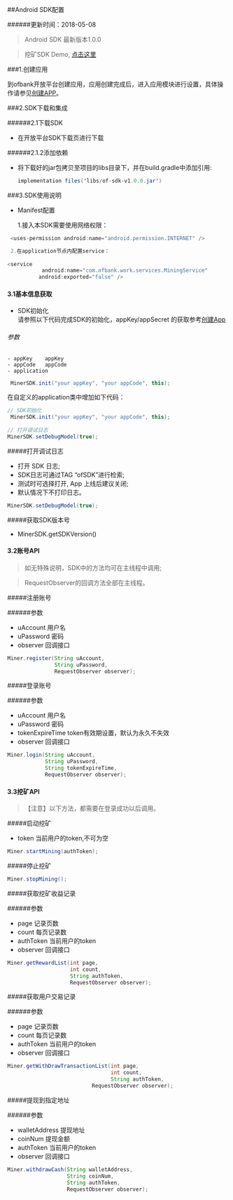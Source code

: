 ##Android SDK配置

######更新时间：2018-05-08

> Android SDK 最新版本1.0.0

> 挖矿SDK Demo, [点击这里](https://github.com/OFBank/OFBank-Android-Demo.git)

###1.创建应用

到ofbank开放平台创建应用，应用创建完成后，进入应用模块进行设置，具体操作请参见[创建APP](http://test.openapi.lingzhuworld.cn/)。

###2.SDK下载和集成

######2.1下载SDK

  - 在开放平台SDK下载页进行下载

######2.1.2添加依赖

 - 将下载好的jar包拷贝至项目的libs目录下，并在build.gradle中添加引用:
   
   ```java
   implementation files('libs/of-sdk-v1.0.0.jar')
	```
	
###3.SDK使用说明

 - Manifest配置
   
   1.接入本SDK需要使用网络权限：
   
  ```java
   <uses-permission android:name="android.permission.INTERNET" />

   2.在application节点内配置service：
   
  <service
             android:name="com.ofbank.work.services.MiningService"
            android:exported="false" />
  ```
  
#### 3.1基本信息获取 
 
 - SDK初始化     
 请参照以下代码完成SDK的初始化，appKey/appSecret 的获取参考[创建App](http://test.openapi.lingzhuworld.cn/)
 
 ###### 参数

 	- appKey   	appKey
 	- appCode  	appCode
 	- application 
 
 ```java
  MinerSDK.init("your appKey", "your appCode", this);  
 ```
 
 在自定义的application类中增加如下代码：
 
 ```java
 // SDK初始化
  MinerSDK.init("your appKey", "your appCode", this);
  
 // 打开调试日志
 MinerSDK.setDebugModel(true);
 
 ```
 
 #####打开调试日志

 - 打开 SDK 日志;
 - SDK日志可通过TAG “ofSDK”进行检索;
 - 测试时可选择打开, App 上线后建议关闭;
 - 默认情况下不打印日志。
 
 ```java
 MinerSDK.setDebugModel(true);
 ```
 
 
#####获取SDK版本号

 - MinerSDK.getSDKVersion()

 
#### 3.2账号API

>如无特殊说明，SDK中的方法均可在主线程中调用;

>RequestObserver的回调方法全部在主线程。

#####注册账号

######参数

 - uAccount    用户名
 - uPassword   密码
 - observer    回调接口

```java
Miner.register(String uAccount,
               String uPassword,
               RequestObserver observer);
```

#####登录账号

######参数

 - uAccount             用户名
 - uPassword            密码
 - tokenExpireTime      token有效期设置，默认为永久不失效
 - observer             回调接口

```java
Miner.login(String uAccount,
            String uPassword,
            String tokenExpireTime,
            RequestObserver observer);
```

#### 3.3挖矿API

> 【注意】以下方法，都需要在登录成功以后调用。
 
#####启动挖矿
- token 当前用户的token,不可为空

```java
Miner.startMining(authToken);
```

#####停止挖矿

```java
Miner.stopMining();
```

#####获取挖矿收益记录

######参数

 - page       记录页数
 - count      每页记录数
 - authToken  当前用户的token
 - observer   回调接口

```java
Miner.getRewardList(int page,
                    int count,
                    String authToken,
                    RequestObserver observer);
```

#####获取用户交易记录

######参数

 - page       记录页数
 - count      每页记录数
 - authToken  当前用户的token
 - observer   回调接口

```java
Miner.getWithDrawTransactionList(int page,
                                 int count,
                                 String authToken,
                           RequestObserver observer);
```

#####提现到指定地址

######参数

 - walletAddress      提现地址
 - coinNum            提现金额
 - authToken          当前用户的token
 - observer           回调接口 

```java
Miner.withdrawCash(String walletAddress,
                   String coinNum,
                   String authToken, 
                   RequestObserver observer);
```